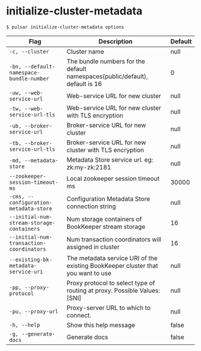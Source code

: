 # initialize-cluster-metadata



```shell
$ pulsar initialize-cluster-metadata options
```

|Flag|Description|Default|
|---|---|---|
| `-c, --cluster` | Cluster name|null|
| `-bn, --default-namespace-bundle-number` | The bundle numbers for the default namespaces(public/default), default is 16|0|
| `-uw, --web-service-url` | Web-service URL for new cluster|null|
| `-tw, --web-service-url-tls` | Web-service URL for new cluster with TLS encryption|null|
| `-ub, --broker-service-url` | Broker-service URL for new cluster|null|
| `-tb, --broker-service-url-tls` | Broker-service URL for new cluster with TLS encryption|null|
| `-md, --metadata-store` | Metadata Store service url. eg: zk:my-zk:2181|null|
| `--zookeeper-session-timeout-ms` | Local zookeeper session timeout ms|30000|
| `-cms, --configuration-metadata-store` | Configuration Metadata Store connection string|null|
| `--initial-num-stream-storage-containers` | Num storage containers of BookKeeper stream storage|16|
| `--initial-num-transaction-coordinators` | Num transaction coordinators will assigned in cluster|16|
| `--existing-bk-metadata-service-uri` | The metadata service URI of the existing BookKeeper cluster that you want to use|null|
| `-pp, --proxy-protocol` | Proxy protocol to select type of routing at proxy. Possible Values: [SNI]|null|
| `-pu, --proxy-url` | Proxy-server URL to which to connect.|null|
| `-h, --help` | Show this help message|false|
| `-g, --generate-docs` | Generate docs|false|

